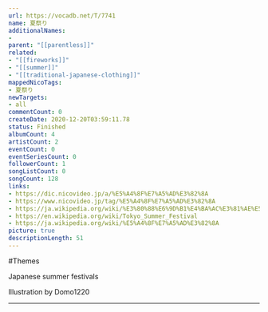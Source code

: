 ```yaml
---
url: https://vocadb.net/T/7741
name: 夏祭り
additionalNames: 
- 
parent: "[[parentless]]"
related:
- "[[fireworks]]"
- "[[summer]]"
- "[[traditional-japanese-clothing]]"
mappedNicoTags:
- 夏祭り
newTargets:
- all
commentCount: 0
createDate: 2020-12-20T03:59:11.78
status: Finished
albumCount: 4
artistCount: 2
eventCount: 0
eventSeriesCount: 0
followerCount: 1
songListCount: 0
songCount: 128
links: 
- https://dic.nicovideo.jp/a/%E5%A4%8F%E7%A5%AD%E3%82%8A
- https://www.nicovideo.jp/tag/%E5%A4%8F%E7%A5%AD%E3%82%8A
- https://ja.wikipedia.org/wiki/%E3%80%88%E6%9D%B1%E4%BA%AC%E3%81%AE%E5%A4%8F%E3%80%89%E9%9F%B3%E6%A5%BD%E7%A5%AD
- https://en.wikipedia.org/wiki/Tokyo_Summer_Festival
- https://ja.wikipedia.org/wiki/%E5%A4%8F%E7%A5%AD%E3%82%8A
picture: true
descriptionLength: 51
---
```


#Themes

Japanese summer festivals

Illustration by Domo1220

---

